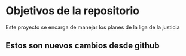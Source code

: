 # Objetivos de la repositorio

Este proyecto se encarga de manejar los planes de la liga de la justicia


## Estos son nuevos cambios desde github
